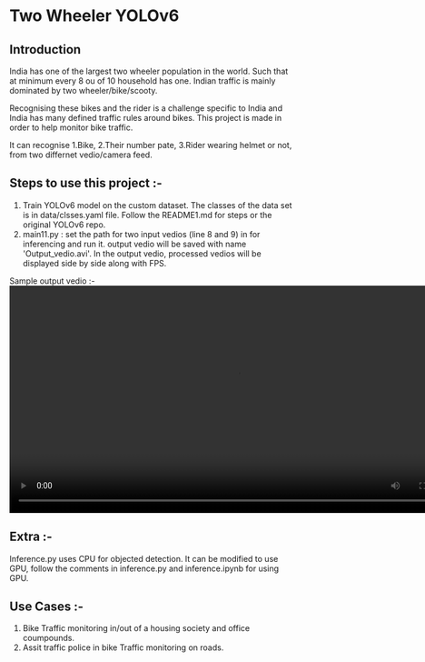 # Two Wheeler YOLOv6
## Introduction

India has one of the largest two wheeler population in the world. Such that at minimum every 8 ou of 10 household has one. Indian traffic is mainly
dominated by two wheeler/bike/scooty.

Recognising these bikes and the rider is a challenge specific to India and India has many defined traffic rules around bikes. This project is made 
in order to help monitor bike traffic. 

It can recognise 
    1.Bike,
    2.Their number pate,
    3.Rider wearing helmet or not,
from two differnet vedio/camera feed.

## Steps to use this project :-

1. Train YOLOv6 model on the custom dataset. The classes of the data set is in data/clsses.yaml file. Follow the README1.md for steps or
    the original YOLOv6 repo.
2. main11.py : set the path for two input vedios (line 8 and 9) in for inferencing and run it. output vedio will be saved with name 'Output_vedio.avi'. 
    In the output vedio, processed vedios will be displayed side by side along with FPS.

Sample output vedio :-
<video width="800" autoplay>
  <source src="Output_vedio1.avi" type="Output_vedio1/avi">
</video>

## Extra :-

Inference.py uses CPU for objected detection. It can be modified to use GPU, follow the comments in inference.py and inference.ipynb for using GPU.


## Use Cases :-

1. Bike Traffic monitoring in/out of a housing society and office coumpounds.
2. Assit traffic police in bike Traffic monitoring on roads. 
